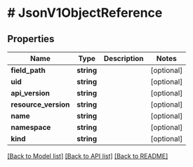 # # JsonV1ObjectReference

## Properties

Name | Type | Description | Notes
------------ | ------------- | ------------- | -------------
**field_path** | **string** |  | [optional]
**uid** | **string** |  | [optional]
**api_version** | **string** |  | [optional]
**resource_version** | **string** |  | [optional]
**name** | **string** |  | [optional]
**namespace** | **string** |  | [optional]
**kind** | **string** |  | [optional]

[[Back to Model list]](../../README.md#models) [[Back to API list]](../../README.md#endpoints) [[Back to README]](../../README.md)
